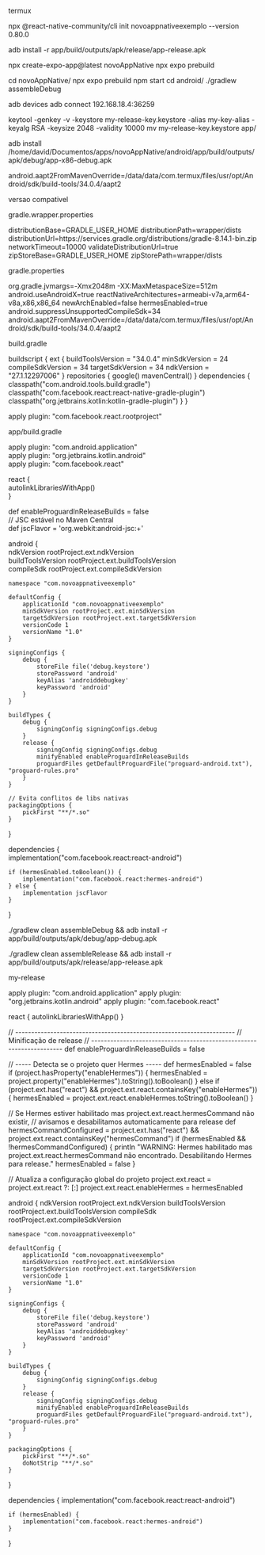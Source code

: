 


termux

npx @react-native-community/cli init novoappnativeexemplo --version 0.80.0

adb install -r app/build/outputs/apk/release/app-release.apk

npx create-expo-app@latest novoAppNative
npx expo prebuild

cd novoAppNative/
npx expo prebuild
npm start
cd android/
./gradlew assembleDebug

adb devices
adb connect 192.168.18.4:36259

keytool -genkey -v -keystore my-release-key.keystore -alias my-key-alias -keyalg RSA -keysize 2048 -validity 10000
mv my-release-key.keystore app/

adb install /home/david/Documentos/apps/novoAppNative/android/app/build/outputs/apk/debug/app-x86-debug.apk

android.aapt2FromMavenOverride=/data/data/com.termux/files/usr/opt/Android/sdk/build-tools/34.0.4/aapt2

versao compativel 

gradle.wrapper.properties


distributionBase=GRADLE_USER_HOME
distributionPath=wrapper/dists
distributionUrl=https\://services.gradle.org/distributions/gradle-8.14.1-bin.zip
networkTimeout=10000
validateDistributionUrl=true
zipStoreBase=GRADLE_USER_HOME
zipStorePath=wrapper/dists




gradle.properties


org.gradle.jvmargs=-Xmx2048m -XX:MaxMetaspaceSize=512m
android.useAndroidX=true
reactNativeArchitectures=armeabi-v7a,arm64-v8a,x86,x86_64
newArchEnabled=false
hermesEnabled=true
android.suppressUnsupportedCompileSdk=34
android.aapt2FromMavenOverride=/data/data/com.termux/files/usr/opt/Android/sdk/build-tools/34.0.4/aapt2


build.gradle


buildscript {
    ext {
    buildToolsVersion = "34.0.4"
    minSdkVersion = 24
    compileSdkVersion = 34
    targetSdkVersion = 34
    ndkVersion = "27.1.12297006"
    }
    repositories {
        google()
        mavenCentral()
    }
    dependencies {
        classpath("com.android.tools.build:gradle")
        classpath("com.facebook.react:react-native-gradle-plugin")
        classpath("org.jetbrains.kotlin:kotlin-gradle-plugin")
    }
}

apply plugin: "com.facebook.react.rootproject"


app/build.gradle

apply plugin: "com.android.application"  
apply plugin: "org.jetbrains.kotlin.android"  
apply plugin: "com.facebook.react"  
  
react {  
    autolinkLibrariesWithApp()  
}  
  
def enableProguardInReleaseBuilds = false  
// JSC estável no Maven Central  
def jscFlavor = 'org.webkit:android-jsc:+'  
  
android {  
    ndkVersion rootProject.ext.ndkVersion  
    buildToolsVersion rootProject.ext.buildToolsVersion  
    compileSdk rootProject.ext.compileSdkVersion  
  
    namespace "com.novoappnativeexemplo"  
  
    defaultConfig {  
        applicationId "com.novoappnativeexemplo"  
        minSdkVersion rootProject.ext.minSdkVersion  
        targetSdkVersion rootProject.ext.targetSdkVersion  
        versionCode 1  
        versionName "1.0"  
    }  
  
    signingConfigs {  
        debug {  
            storeFile file('debug.keystore')  
            storePassword 'android'  
            keyAlias 'androiddebugkey'  
            keyPassword 'android'  
        }  
    }  
  
    buildTypes {  
        debug {  
            signingConfig signingConfigs.debug  
        }  
        release {  
            signingConfig signingConfigs.debug  
            minifyEnabled enableProguardInReleaseBuilds  
            proguardFiles getDefaultProguardFile("proguard-android.txt"), "proguard-rules.pro"  
        }  
    }  
  
    // Evita conflitos de libs nativas  
    packagingOptions {  
        pickFirst "**/*.so"  
    }  
}  
  
dependencies {  
    implementation("com.facebook.react:react-android")  
  
    if (hermesEnabled.toBoolean()) {  
        implementation("com.facebook.react:hermes-android")  
    } else {  
        implementation jscFlavor  
    }  
}  
  


./gradlew clean assembleDebug && adb install -r app/build/outputs/apk/debug/app-debug.apk

./gradlew clean assembleRelease && adb install -r app/build/outputs/apk/release/app-release.apk


my-release

apply plugin: "com.android.application"
apply plugin: "org.jetbrains.kotlin.android"
apply plugin: "com.facebook.react"

react {
    autolinkLibrariesWithApp()
}

// ---------------------------------------------------------------------
// Minificação de release
// ---------------------------------------------------------------------
def enableProguardInReleaseBuilds = false

// ----- Detecta se o projeto quer Hermes -----
def hermesEnabled = false
if (project.hasProperty("enableHermes")) {
    hermesEnabled = project.property("enableHermes").toString().toBoolean()
} else if (project.ext.has("react") && project.ext.react.containsKey("enableHermes")) {
    hermesEnabled = project.ext.react.enableHermes.toString().toBoolean()
}

// Se Hermes estiver habilitado mas project.ext.react.hermesCommand não existir,
// avisamos e desabilitamos automaticamente para release
def hermesCommandConfigured = project.ext.has("react") && project.ext.react.containsKey("hermesCommand")
if (hermesEnabled && !hermesCommandConfigured) {
    println "WARNING: Hermes habilitado mas project.ext.react.hermesCommand não encontrado. Desabilitando Hermes para release."
    hermesEnabled = false
}

// Atualiza a configuração global do projeto
project.ext.react = project.ext.react ?: [:]
project.ext.react.enableHermes = hermesEnabled

android {
    ndkVersion rootProject.ext.ndkVersion
    buildToolsVersion rootProject.ext.buildToolsVersion
    compileSdk rootProject.ext.compileSdkVersion

    namespace "com.novoappnativeexemplo"

    defaultConfig {
        applicationId "com.novoappnativeexemplo"
        minSdkVersion rootProject.ext.minSdkVersion
        targetSdkVersion rootProject.ext.targetSdkVersion
        versionCode 1
        versionName "1.0"
    }

    signingConfigs {
        debug {
            storeFile file('debug.keystore')
            storePassword 'android'
            keyAlias 'androiddebugkey'
            keyPassword 'android'
        }
    }

    buildTypes {
        debug {
            signingConfig signingConfigs.debug
        }
        release {
            signingConfig signingConfigs.debug
            minifyEnabled enableProguardInReleaseBuilds
            proguardFiles getDefaultProguardFile("proguard-android.txt"), "proguard-rules.pro"
        }
    }

    packagingOptions {
        pickFirst "**/*.so"
        doNotStrip "**/*.so"
    }
}

dependencies {
    implementation("com.facebook.react:react-android")

    if (hermesEnabled) {
        implementation("com.facebook.react:hermes-android")
    }
}



